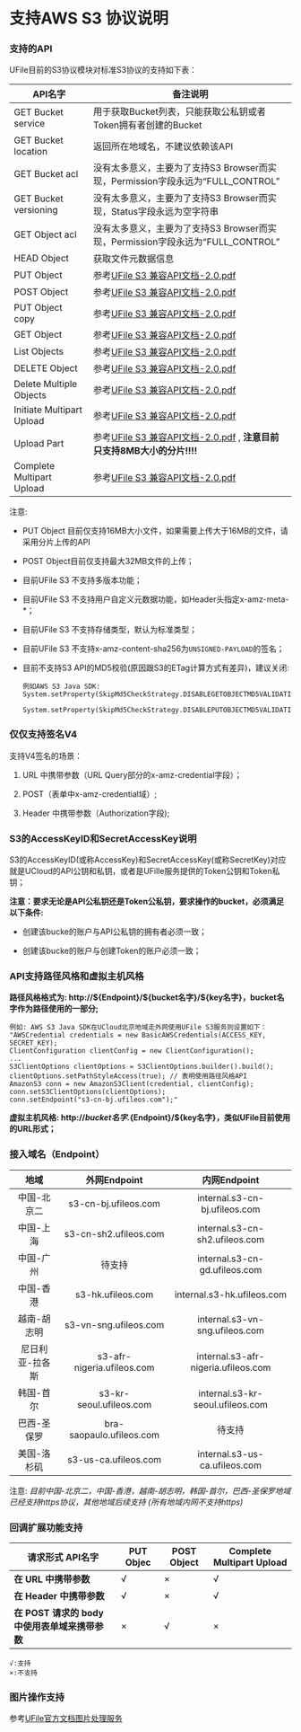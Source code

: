 

# 支持AWS S3 协议说明

### 支持的API

UFile目前的S3协议模块对标准S3协议的支持如下表：

| **API名字**                 | **备注说明**                                 |
| ------------------------- | ---------------------------------------- |
| GET Bucket service        | 用于获取Bucket列表，只能获取公私钥或者Token拥有者创建的Bucket  |
| GET Bucket location       | 返回所在地域名，不建议依赖该API                        |
| GET Bucket acl            | 没有太多意义，主要为了支持S3 Browser而实现，Permission字段永远为“FULL_CONTROL” |
| GET Bucket versioning     | 没有太多意义，主要为了支持S3 Browser而实现，Status字段永远为空字符串 |
| GET Object acl            | 没有太多意义，主要为了支持S3 Browser而实现，Permission字段永远为“FULL_CONTROL” |
| HEAD Object               | 获取文件元数据信息                                |
| PUT Object                | 参考[UFile S3 兼容API文档-2.0.pdf](http://ufile-release.cn-bj.ufileos.com/UFile%E5%85%BC%E5%AE%B9S3%20API%20-%202.0.pdf) |
| POST Object               | 参考[UFile S3 兼容API文档-2.0.pdf](http://ufile-release.cn-bj.ufileos.com/UFile%E5%85%BC%E5%AE%B9S3%20API%20-%202.0.pdf) |
| PUT Object copy           | 参考[UFile S3 兼容API文档-2.0.pdf](http://ufile-release.cn-bj.ufileos.com/UFile%E5%85%BC%E5%AE%B9S3%20API%20-%202.0.pdf) |
| GET Object                | 参考[UFile S3 兼容API文档-2.0.pdf](http://ufile-release.cn-bj.ufileos.com/UFile%E5%85%BC%E5%AE%B9S3%20API%20-%202.0.pdf) |
| List Objects              | 参考[UFile S3 兼容API文档-2.0.pdf](http://ufile-release.cn-bj.ufileos.com/UFile%E5%85%BC%E5%AE%B9S3%20API%20-%202.0.pdf) |
| DELETE Object             | 参考[UFile S3 兼容API文档-2.0.pdf](http://ufile-release.cn-bj.ufileos.com/UFile%E5%85%BC%E5%AE%B9S3%20API%20-%202.0.pdf) |
| Delete Multiple Objects   | 参考[UFile S3 兼容API文档-2.0.pdf](http://ufile-release.cn-bj.ufileos.com/UFile%E5%85%BC%E5%AE%B9S3%20API%20-%202.0.pdf) |
| Initiate Multipart Upload | 参考[UFile S3 兼容API文档-2.0.pdf](http://ufile-release.cn-bj.ufileos.com/UFile%E5%85%BC%E5%AE%B9S3%20API%20-%202.0.pdf) |
| Upload Part               | 参考[UFile S3 兼容API文档-2.0.pdf](http://ufile-release.cn-bj.ufileos.com/UFile%E5%85%BC%E5%AE%B9S3%20API%20-%202.0.pdf) , **注意目前只支持8MB大小的分片!!!!** |
| Complete Multipart Upload | 参考[UFile S3 兼容API文档-2.0.pdf](http://ufile-release.cn-bj.ufileos.com/UFile%E5%85%BC%E5%AE%B9S3%20API%20-%202.0.pdf) |

注意:

* PUT Object 目前仅支持16MB大小文件，如果需要上传大于16MB的文件，请采用分片上传的API

* POST Object目前仅支持最大32MB文件的上传；

* 目前UFile S3 不支持多版本功能；

* 目前UFile S3 不支持用户自定义元数据功能，如Header头指定x-amz-meta-*；

* 目前UFile S3 不支持存储类型，默认为标准类型；

* 目前UFile S3 不支持x-amz-content-sha256为`UNSIGNED-PAYLOAD`的签名；

* 目前不支持S3 API的MD5校验(原因跟S3的ETag计算方式有差异)，建议关闭:

      例如AWS S3 Java SDK:
      System.setProperty(SkipMd5CheckStrategy.DISABLEGETOBJECTMD5VALIDATION_PROPERTY,"");
      
      System.setProperty(SkipMd5CheckStrategy.DISABLEPUTOBJECTMD5VALIDATION_PROPERTY,"");

### 仅仅支持签名V4

支持V4签名的场景：

1. URL 中携带参数（URL Query部分的x-amz-credential字段）；

2. POST（表单中x-amz-credential域）;

3. Header 中携带参数（Authorization字段);

### S3的AccessKeyID和SecretAccessKey说明

S3的AccessKeyID(或称AccessKey)和SecretAccessKey(或称SecretKey)对应就是UCloud的API公钥和私钥，或者是UFille服务提供的Token公钥和Token私钥；

**注意：要求无论是API公私钥还是Token公私钥，要求操作的bucket，必须满足以下条件:**

* 创建该bucke的账户与API公私钥的拥有者必须一致；

* 创建该bucke的账户与创建Token的账户必须一致；

### API支持路径风格和虚拟主机风格

**路径风格格式为: http://\${Endpoint}/\${bucket名字}/\${key名字}，bucket名字作为路径使用的一部分;**

    例如: AWS S3 Java SDK在UCloud北京地域走外网使用UFile S3服务则设置如下：  
    "AWSCredential credentials = new BasicAWSCredentials(ACCESS_KEY,
    SECRET_KEY);  
    ClientConfiguration clientConfig = new ClientConfiguration();  
    ...  
    S3ClientOptions clientOptions = S3ClientOptions.builder().build();  
    clientOptions.setPathStyleAccess(true); // 表明使用路径风格API  
    AmazonS3 conn = new AmazonS3Client(credential, clientConfig);  
    conn.setS3ClientOptions(clientOptions);  
    conn.setEndpoint("s3-cn-bj.ufileos.com");"

**虚拟主机风格: http://${bucket名字}.${Endpoint}/${key名字}，类似UFile目前使用的URL形式；**

### 接入域名（Endpoint）

|    地域    |         外网Endpoint         |             内网Endpoint              |
| :------: | :------------------------: | :---------------------------------: |
|  中国-北京二  |    s3-cn-bj.ufileos.com    |    internal.s3-cn-bj.ufileos.com    |
|  中国-上海   |   s3-cn-sh2.ufileos.com    |   internal.s3-cn-sh2.ufileos.com    |
|  中国-广州   |            待支持             |    internal.s3-cn-gd.ufileos.com    |
|  中国-香港   |     s3-hk.ufileos.com      |     internal.s3-hk.ufileos.com      |
|  越南-胡志明  |   s3-vn-sng.ufileos.com    |   internal.s3-vn-sng.ufileos.com    |
| 尼日利亚-拉各斯 | s3-afr-nigeria.ufileos.com | internal.s3-afr-nigeria.ufileos.com |
|  韩国-首尔   |  s3-kr-seoul.ufileos.com   |  internal.s3-kr-seoul.ufileos.com   |
|  巴西-圣保罗  |  bra-saopaulo.ufileos.com  |                 待支持                 |
|  美国-洛杉矶  |    s3-us-ca.ufileos.com    |    internal.s3-us-ca.ufileos.com    |

注意: *目前中国-北京二，中国-香港，越南-胡志明，韩国-首尔，巴西-圣保罗地域已经支持https协议，其他地域后续支持 (所有地域内网不支持https)*

### 回调扩展功能支持

| **请求形式 API名字**                  | **PUT Objec** | **POST Object** | **Complete Multipart Upload** |
| ------------------------------- | ------------- | --------------- | ----------------------------- |
| **在 URL 中携带参数**                 | √             | ×               | √                             |
| **在 Header 中携带参数**              | √             | ×               | √                             |
| **在 POST 请求的 body 中使用表单域来携带参数** | ×             | √               | ×                             |

    √:支持
    ×:不支持

### 图片操作支持

参考[UFile官方文档图片处理服务](https://docs.ucloud.cn/ufile/service/pic)


